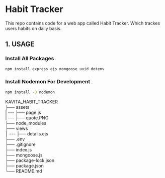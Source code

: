 # Habit Tracker

This repo contains code for a web app called Habit Tracker. Which trackes users habits on daily basis.

## 1. USAGE

### Install All Packages

```bash
npm install express ejs mongoose uuid dotenv
```

### Install Nodemon For Development

```bash
npm install -D nodemon
```

KAVITA_HABIT_TRACKER <br>
├── assets <br>
| --- ├── page.js <br>
| --- ├── quote.PNG <br>
├── node_modules <br>
├── views <br>
│ --- ├── details.ejs <br>
├── .env <br>
├── .gitignore <br>
├── index.js <br>
├── mongoose.js <br>
├── package-lock.json <br>
├── package.json <br>
└── README.md
